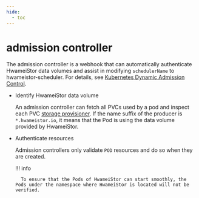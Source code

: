 ```yaml
---
hide:
  - toc
---
```


# admission controller

The admission controller is a webhook that can automatically authenticate HwameiStor data volumes and assist in modifying `schedulerName` to hwameistor-scheduler.
For details, see [Kubernetes Dynamic Admission Control](https://kubernetes.io/zh-cn/docs/reference/access-authn-authz/extensible-admission-controllers/).

- Identify HwameiStor data volume

    An admission controller can fetch all PVCs used by a pod and inspect each PVC [storage provisioner](https://kubernetes.io/en-us/docs/concepts/storage/storage-classes/#provisioner).
    If the name suffix of the producer is `*.hwameistor.io`, it means that the Pod is using the data volume provided by HwameiStor.

- Authenticate resources

    Admission controllers only validate `POD` resources and do so when they are created.

    !!! info

        To ensure that the Pods of HwameiStor can start smoothly, the Pods under the namespace where HwameiStor is located will not be verified.